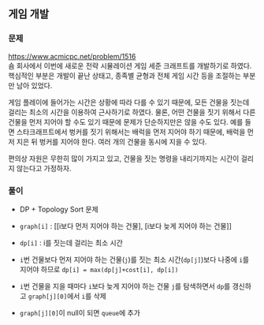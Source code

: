 ## 게임 개발
### 문제
https://www.acmicpc.net/problem/1516  
숌 회사에서 이번에 새로운 전략 시뮬레이션 게임 세준 크래프트를 개발하기로 하였다. 핵심적인 부분은 개발이 끝난 상태고, 종족별 균형과 전체 게임 시간 등을 조절하는 부분만 남아 있었다.

게임 플레이에 들어가는 시간은 상황에 따라 다를 수 있기 때문에, 모든 건물을 짓는데 걸리는 최소의 시간을 이용하여 근사하기로 하였다. 물론, 어떤 건물을 짓기 위해서 다른 건물을 먼저 지어야 할 수도 있기 때문에 문제가 단순하지만은 않을 수도 있다. 예를 들면 스타크래프트에서 벙커를 짓기 위해서는 배럭을 먼저 지어야 하기 때문에, 배럭을 먼저 지은 뒤 벙커를 지어야 한다. 여러 개의 건물을 동시에 지을 수 있다.

편의상 자원은 무한히 많이 가지고 있고, 건물을 짓는 명령을 내리기까지는 시간이 걸리지 않는다고 가정하자.

### 풀이
- DP + Topology Sort 문제
- ```graph[i]``` : [[i보다 먼저 지어야 하는 건물], [i보다 늦게 지어야 하는 건물]]
- ```dp[i]``` : i를 짓는데 걸리는 최소 시간
  
- ```i```번 건물보다 먼저 지어야 하는 건물(```j```)를 짓는 최소 시간(```dp[j]```)보다 나중에 ```i```를 지어야 하므로 ```dp[i] = max(dp[j]+cost[i], dp[i])```
- ```i```번 건물을 지을 때마다 ```i```보다 늦게 지어야 하는 건물 ```j```를 탐색하면서 ```dp```를 갱신하고 ```graph[j][0]```에서 ```i```를 삭제
- ```graph[j][0]```이 null이 되면 ```queue```에 추가